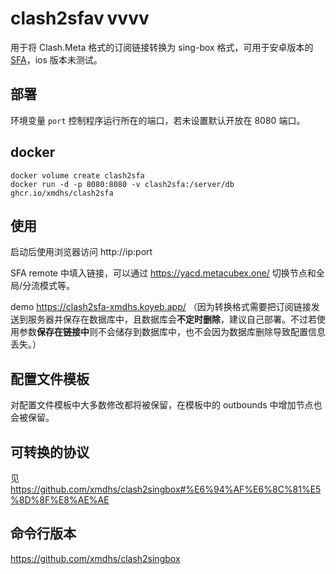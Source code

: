# clash2sfav vvvv
用于将 Clash.Meta 格式的订阅链接转换为 sing-box 格式，可用于安卓版本的 [SFA](https://sing-box.sagernet.org/installation/clients/sfa/)，ios 版本未测试。

## 部署
环境变量 `port` 控制程序运行所在的端口，若未设置默认开放在 8080 端口。

## docker
```
docker volume create clash2sfa    
docker run -d -p 8080:8080 -v clash2sfa:/server/db ghcr.io/xmdhs/clash2sfa
```
## 使用
启动后使用浏览器访问 http://ip:port

SFA remote 中填入链接，可以通过 https://yacd.metacubex.one/ 切换节点和全局/分流模式等。

demo https://clash2sfa-xmdhs.koyeb.app/ （因为转换格式需要把订阅链接发送到服务器并保存在数据库中，且数据库会**不定时删除**，建议自己部署。不过若使用参数**保存在链接中**则不会储存到数据库中，也不会因为数据库删除导致配置信息丢失。）
## 配置文件模板
对配置文件模板中大多数修改都将被保留，在模板中的 outbounds 中增加节点也会被保留。

## 可转换的协议
见 https://github.com/xmdhs/clash2singbox#%E6%94%AF%E6%8C%81%E5%8D%8F%E8%AE%AE

## 命令行版本
https://github.com/xmdhs/clash2singbox
